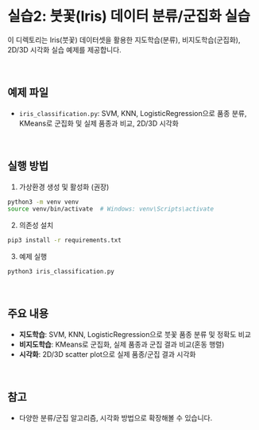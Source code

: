 # 실습2: 붓꽃(Iris) 데이터 분류/군집화 실습

이 디렉토리는 Iris(붓꽃) 데이터셋을 활용한 지도학습(분류), 비지도학습(군집화), 2D/3D 시각화 실습 예제를 제공합니다.

<br/>

## 예제 파일
- `iris_classification.py`: SVM, KNN, LogisticRegression으로 품종 분류, KMeans로 군집화 및 실제 품종과 비교, 2D/3D 시각화

<br/>

## 실행 방법

1. 가상환경 생성 및 활성화 (권장)
```bash
python3 -m venv venv
source venv/bin/activate  # Windows: venv\Scripts\activate
```

2. 의존성 설치
```bash
pip3 install -r requirements.txt
```

3. 예제 실행
```bash
python3 iris_classification.py
```

<br/>

## 주요 내용
- **지도학습**: SVM, KNN, LogisticRegression으로 붓꽃 품종 분류 및 정확도 비교
- **비지도학습**: KMeans로 군집화, 실제 품종과 군집 결과 비교(혼동 행렬)
- **시각화**: 2D/3D scatter plot으로 실제 품종/군집 결과 시각화

<br/>

## 참고
- 다양한 분류/군집 알고리즘, 시각화 방법으로 확장해볼 수 있습니다. 